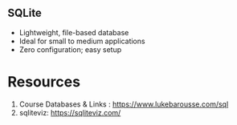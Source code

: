 ## SQLite
- Lightweight, file-based database
- Ideal for small to medium applications
- Zero configuration; easy setup

# Resources
1. Course Databases & Links : https://www.lukebarousse.com/sql
2. sqliteviz: https://sqliteviz.com/